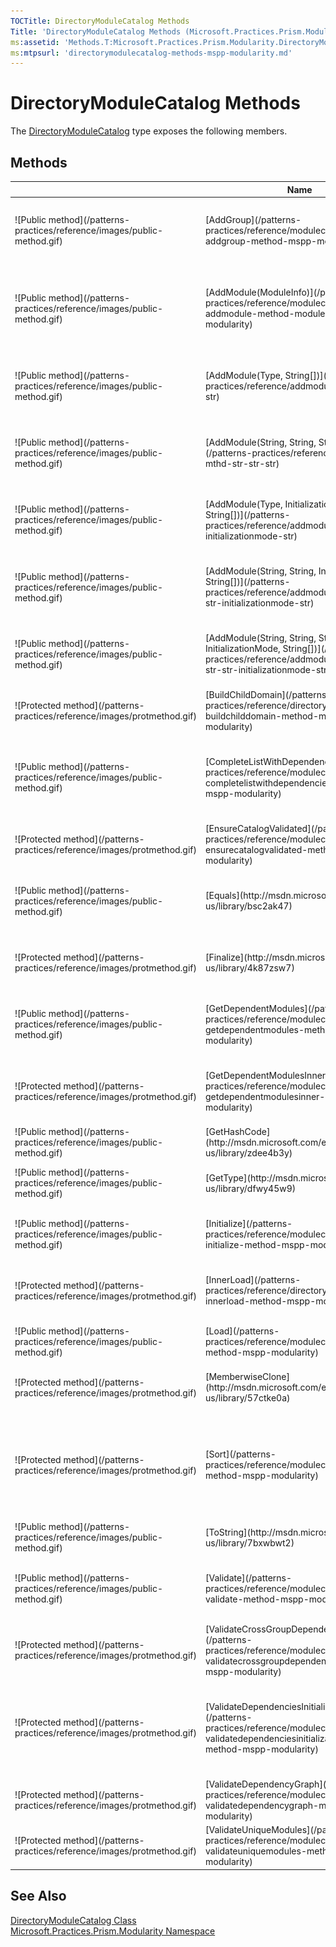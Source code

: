 ```yaml
---
TOCTitle: DirectoryModuleCatalog Methods
Title: 'DirectoryModuleCatalog Methods (Microsoft.Practices.Prism.Modularity)'
ms:assetid: 'Methods.T:Microsoft.Practices.Prism.Modularity.DirectoryModuleCatalog'
ms:mtpsurl: 'directorymodulecatalog-methods-mspp-modularity.md'
---
```


# DirectoryModuleCatalog Methods

The [DirectoryModuleCatalog](/patterns-practices/reference/directorymodulecatalog-class-mspp-modularity) type exposes the following members.

## Methods


<table>

<thead>
<tr class="header">
<th> </th>
<th>Name</th>
<th>Description</th>
</tr>
</thead>
<tbody>
<tr class="odd">
<td>![Public method](/patterns-practices/reference/images/public-method.gif)</td>
<td>[AddGroup](/patterns-practices/reference/modulecatalog-addgroup-method-mspp-modularity)</td>
<td><div class="summary">
Creates and adds a [ModuleInfoGroup](/patterns-practices/reference/moduleinfogroup-class-mspp-modularity) to the catalog.
</div>
(Inherited from [ModuleCatalog](/patterns-practices/reference/modulecatalog-class-mspp-modularity).)</td>
</tr>
<tr class="even">
<td>![Public method](/patterns-practices/reference/images/public-method.gif)</td>
<td>[AddModule(ModuleInfo)](/patterns-practices/reference/modulecatalog-addmodule-method-moduleinfo-mspp-modularity)</td>
<td><div class="summary">
Adds a [ModuleInfo](/patterns-practices/reference/moduleinfo-class-mspp-modularity) to the [ModuleCatalog](/patterns-practices/reference/modulecatalog-class-mspp-modularity).
</div>
(Inherited from [ModuleCatalog](/patterns-practices/reference/modulecatalog-class-mspp-modularity).)</td>
</tr>
<tr class="odd">
<td>![Public method](/patterns-practices/reference/images/public-method.gif)</td>
<td>[AddModule(Type, String[])](/patterns-practices/reference/addmodule-mthd-type-str)</td>
<td><div class="summary">
Adds a groupless [ModuleInfo](/patterns-practices/reference/moduleinfo-class-mspp-modularity) to the catalog.
</div>
(Inherited from [ModuleCatalog](/patterns-practices/reference/modulecatalog-class-mspp-modularity).)</td>
</tr>
<tr class="even">
<td>![Public method](/patterns-practices/reference/images/public-method.gif)</td>
<td>[AddModule(String, String, String[])](/patterns-practices/reference/addmodule-mthd-str-str-str)</td>
<td><div class="summary">
Adds a groupless [ModuleInfo](/patterns-practices/reference/moduleinfo-class-mspp-modularity) to the catalog.
</div>
(Inherited from [ModuleCatalog](/patterns-practices/reference/modulecatalog-class-mspp-modularity).)</td>
</tr>
<tr class="odd">
<td>![Public method](/patterns-practices/reference/images/public-method.gif)</td>
<td>[AddModule(Type, InitializationMode, String[])](/patterns-practices/reference/addmodule-mthd-type-initializationmode-str)</td>
<td><div class="summary">
Adds a groupless [ModuleInfo](/patterns-practices/reference/moduleinfo-class-mspp-modularity) to the catalog.
</div>
(Inherited from [ModuleCatalog](/patterns-practices/reference/modulecatalog-class-mspp-modularity).)</td>
</tr>
<tr class="even">
<td>![Public method](/patterns-practices/reference/images/public-method.gif)</td>
<td>[AddModule(String, String, InitializationMode, String[])](/patterns-practices/reference/addmodule-mthd-str-str-initializationmode-str)</td>
<td><div class="summary">
Adds a groupless [ModuleInfo](/patterns-practices/reference/moduleinfo-class-mspp-modularity) to the catalog.
</div>
(Inherited from [ModuleCatalog](/patterns-practices/reference/modulecatalog-class-mspp-modularity).)</td>
</tr>
<tr class="odd">
<td>![Public method](/patterns-practices/reference/images/public-method.gif)</td>
<td>[AddModule(String, String, String, InitializationMode, String[])](/patterns-practices/reference/addmodule-mthd-str-str-str-initializationmode-str)</td>
<td><div class="summary">
Adds a groupless [ModuleInfo](/patterns-practices/reference/moduleinfo-class-mspp-modularity) to the catalog.
</div>
(Inherited from [ModuleCatalog](/patterns-practices/reference/modulecatalog-class-mspp-modularity).)</td>
</tr>
<tr class="even">
<td>![Protected method](/patterns-practices/reference/images/protmethod.gif)</td>
<td>[BuildChildDomain](/patterns-practices/reference/directorymodulecatalog-buildchilddomain-method-mspp-modularity)</td>
<td><div class="summary">
Creates a new child domain and copies the evidence from a parent domain.
</div></td>
</tr>
<tr class="odd">
<td>![Public method](/patterns-practices/reference/images/public-method.gif)</td>
<td>[CompleteListWithDependencies](/patterns-practices/reference/modulecatalog-completelistwithdependencies-method-mspp-modularity)</td>
<td><div class="summary">
Returns a list of [ModuleInfo](/patterns-practices/reference/moduleinfo-class-mspp-modularity)s that contain both the [ModuleInfo](/patterns-practices/reference/moduleinfo-class-mspp-modularity)s in modules, but also all the modules they depend on.
</div>
(Inherited from [ModuleCatalog](/patterns-practices/reference/modulecatalog-class-mspp-modularity).)</td>
</tr>
<tr class="even">
<td>![Protected method](/patterns-practices/reference/images/protmethod.gif)</td>
<td>[EnsureCatalogValidated](/patterns-practices/reference/modulecatalog-ensurecatalogvalidated-method-mspp-modularity)</td>
<td><div class="summary">
Ensures that the catalog is validated.
</div>
(Inherited from [ModuleCatalog](/patterns-practices/reference/modulecatalog-class-mspp-modularity).)</td>
</tr>
<tr class="odd">
<td>![Public method](/patterns-practices/reference/images/public-method.gif)</td>
<td>[Equals](http://msdn.microsoft.com/en-us/library/bsc2ak47)</td>
<td><div class="summary">
Determines whether the specified [Object](http://msdn.microsoft.com/en-us/library/e5kfa45b) is equal to the current [Object](http://msdn.microsoft.com/en-us/library/e5kfa45b).
</div>
(Inherited from [Object](http://msdn.microsoft.com/en-us/library/e5kfa45b).)</td>
</tr>
<tr class="even">
<td>![Protected method](/patterns-practices/reference/images/protmethod.gif)</td>
<td>[Finalize](http://msdn.microsoft.com/en-us/library/4k87zsw7)</td>
<td><div class="summary">
Allows an object to try to free resources and perform other cleanup operations before it is reclaimed by garbage collection.
</div>
(Inherited from [Object](http://msdn.microsoft.com/en-us/library/e5kfa45b).)</td>
</tr>
<tr class="odd">
<td>![Public method](/patterns-practices/reference/images/public-method.gif)</td>
<td>[GetDependentModules](/patterns-practices/reference/modulecatalog-getdependentmodules-method-mspp-modularity)</td>
<td><div class="summary">
Return the list of [ModuleInfo](/patterns-practices/reference/moduleinfo-class-mspp-modularity)s that moduleInfo depends on.
</div>
(Inherited from [ModuleCatalog](/patterns-practices/reference/modulecatalog-class-mspp-modularity).)</td>
</tr>
<tr class="even">
<td>![Protected method](/patterns-practices/reference/images/protmethod.gif)</td>
<td>[GetDependentModulesInner](/patterns-practices/reference/modulecatalog-getdependentmodulesinner-method-mspp-modularity)</td>
<td><div class="summary">
Returns the [ModuleInfo](/patterns-practices/reference/moduleinfo-class-mspp-modularity) on which the received module dependens on.
</div>
(Inherited from [ModuleCatalog](/patterns-practices/reference/modulecatalog-class-mspp-modularity).)</td>
</tr>
<tr class="odd">
<td>![Public method](/patterns-practices/reference/images/public-method.gif)</td>
<td>[GetHashCode](http://msdn.microsoft.com/en-us/library/zdee4b3y)</td>
<td><div class="summary">
Serves as a hash function for a particular type.
</div>
(Inherited from [Object](http://msdn.microsoft.com/en-us/library/e5kfa45b).)</td>
</tr>
<tr class="even">
<td>![Public method](/patterns-practices/reference/images/public-method.gif)</td>
<td>[GetType](http://msdn.microsoft.com/en-us/library/dfwy45w9)</td>
<td><div class="summary">
Gets the [Type](http://msdn.microsoft.com/en-us/library/42892f65) of the current instance.
</div>
(Inherited from [Object](http://msdn.microsoft.com/en-us/library/e5kfa45b).)</td>
</tr>
<tr class="odd">
<td>![Public method](/patterns-practices/reference/images/public-method.gif)</td>
<td>[Initialize](/patterns-practices/reference/modulecatalog-initialize-method-mspp-modularity)</td>
<td><div class="summary">
Initializes the catalog, which may load and validate the modules.
</div>
(Inherited from [ModuleCatalog](/patterns-practices/reference/modulecatalog-class-mspp-modularity).)</td>
</tr>
<tr class="even">
<td>![Protected method](/patterns-practices/reference/images/protmethod.gif)</td>
<td>[InnerLoad](/patterns-practices/reference/directorymodulecatalog-innerload-method-mspp-modularity)</td>
<td><div class="summary">
Drives the main logic of building the child domain and searching for the assemblies.
</div>
(Overrides [ModuleCatalog.InnerLoad()](/patterns-practices/reference/modulecatalog-innerload-method-mspp-modularity).)</td>
</tr>
<tr class="odd">
<td>![Public method](/patterns-practices/reference/images/public-method.gif)</td>
<td>[Load](/patterns-practices/reference/modulecatalog-load-method-mspp-modularity)</td>
<td><div class="summary">
Loads the catalog if necessary.
</div>
(Inherited from [ModuleCatalog](/patterns-practices/reference/modulecatalog-class-mspp-modularity).)</td>
</tr>
<tr class="even">
<td>![Protected method](/patterns-practices/reference/images/protmethod.gif)</td>
<td>[MemberwiseClone](http://msdn.microsoft.com/en-us/library/57ctke0a)</td>
<td><div class="summary">
Creates a shallow copy of the current [Object](http://msdn.microsoft.com/en-us/library/e5kfa45b).
</div>
(Inherited from [Object](http://msdn.microsoft.com/en-us/library/e5kfa45b).)</td>
</tr>
<tr class="odd">
<td>![Protected method](/patterns-practices/reference/images/protmethod.gif)</td>
<td>[Sort](/patterns-practices/reference/modulecatalog-sort-method-mspp-modularity)</td>
<td><div class="summary">
Sorts a list of [ModuleInfo](/patterns-practices/reference/moduleinfo-class-mspp-modularity)s. This method is called by [CompleteListWithDependencies(IEnumerable&lt;ModuleInfo&gt;)](/patterns-practices/reference/modulecatalog-completelistwithdependencies-method-mspp-modularity) to return a sorted list.
</div>
(Inherited from [ModuleCatalog](/patterns-practices/reference/modulecatalog-class-mspp-modularity).)</td>
</tr>
<tr class="even">
<td>![Public method](/patterns-practices/reference/images/public-method.gif)</td>
<td>[ToString](http://msdn.microsoft.com/en-us/library/7bxwbwt2)</td>
<td><div class="summary">
Returns a string that represents the current object.
</div>
(Inherited from [Object](http://msdn.microsoft.com/en-us/library/e5kfa45b).)</td>
</tr>
<tr class="odd">
<td>![Public method](/patterns-practices/reference/images/public-method.gif)</td>
<td>[Validate](/patterns-practices/reference/modulecatalog-validate-method-mspp-modularity)</td>
<td><div class="summary">
Validates the [ModuleCatalog](/patterns-practices/reference/modulecatalog-class-mspp-modularity).
</div>
(Inherited from [ModuleCatalog](/patterns-practices/reference/modulecatalog-class-mspp-modularity).)</td>
</tr>
<tr class="even">
<td>![Protected method](/patterns-practices/reference/images/protmethod.gif)</td>
<td>[ValidateCrossGroupDependencies](/patterns-practices/reference/modulecatalog-validatecrossgroupdependencies-method-mspp-modularity)</td>
<td><div class="summary">
Ensures that there are no dependencies between modules on different groups.
</div>
(Inherited from [ModuleCatalog](/patterns-practices/reference/modulecatalog-class-mspp-modularity).)</td>
</tr>
<tr class="odd">
<td>![Protected method](/patterns-practices/reference/images/protmethod.gif)</td>
<td>[ValidateDependenciesInitializationMode](/patterns-practices/reference/modulecatalog-validatedependenciesinitializationmode-method-mspp-modularity)</td>
<td><div class="summary">
Ensures that there are no modules marked to be loaded [WhenAvailable](/patterns-practices/reference/initializationmode-enumeration-mspp-modularity) depending on modules loaded [OnDemand](/patterns-practices/reference/initializationmode-enumeration-mspp-modularity)
</div>
(Inherited from [ModuleCatalog](/patterns-practices/reference/modulecatalog-class-mspp-modularity).)</td>
</tr>
<tr class="even">
<td>![Protected method](/patterns-practices/reference/images/protmethod.gif)</td>
<td>[ValidateDependencyGraph](/patterns-practices/reference/modulecatalog-validatedependencygraph-method-mspp-modularity)</td>
<td><div class="summary">
Ensures that there are no cyclic dependencies.
</div>
(Inherited from [ModuleCatalog](/patterns-practices/reference/modulecatalog-class-mspp-modularity).)</td>
</tr>
<tr class="odd">
<td>![Protected method](/patterns-practices/reference/images/protmethod.gif)</td>
<td>[ValidateUniqueModules](/patterns-practices/reference/modulecatalog-validateuniquemodules-method-mspp-modularity)</td>
<td><div class="summary">
Makes sure all modules have an Unique name.
</div>
(Inherited from [ModuleCatalog](/patterns-practices/reference/modulecatalog-class-mspp-modularity).)</td>
</tr>
</tbody>
</table>

## See Also

[DirectoryModuleCatalog Class](/patterns-practices/reference/directorymodulecatalog-class-mspp-modularity)  
[Microsoft.Practices.Prism.Modularity Namespace](/patterns-practices/reference/mspp-modularity-namespace)  